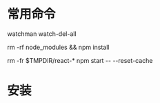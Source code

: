 # 常用命令

watchman watch-del-all

rm -rf node_modules && npm install

rm -fr $TMPDIR/react-*
npm start -- --reset-cache


# 安装